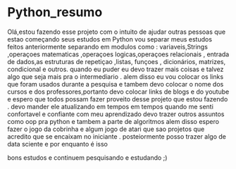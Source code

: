 # Python_resumo

Olá,estou fazendo esse projeto com o intuito de ajudar outras pessoas que estao começando seus estudos em Python 
vou separar meus estudos feitos anteriormente separando em modulos como : variaveis,Strings ,operaçoes matematicas ,operaçoes logicas,operaçoes relacionais , entrada de dados,as estruturas de repetiçao ,listas, funçoes , dicionários, matrizes, condicional e outros.
quando eu puder eu devo trazer mais coisas e talvez algo que seja mais pra o intermediario .
alem disso eu  vou colocar os links que foram usados durante a pesquisa e tambem devo colocar o nome dos cursos e dos professores,portanto devo colocar links de blogs e do youtube e espero que todos possam fazer proveito desse projeto que estou fazendo .
devo mander ele atualizando em tempos em tempos quando me senti confortavel e confiante com meu aprendizado devo trazer outros assuntos como oop pra python e tambem a parte de algoritmos 
alem disso espero fazer o jogo da cobrinha e algum jogo de atari que sao projetos que acredito que se encaixam no iniciante .
posteiormente posso trazer algo de data sciente e por enquanto é isso 

bons estudos e continuem pesquisando e estudando ;)
